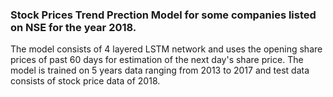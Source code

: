### Stock Prices Trend Prection Model for some companies listed on NSE for the year 2018.
The model consists of 4 layered LSTM network and uses the opening share prices of past 60 days for estimation of the next day's share price.
The model is trained on 5 years data ranging from 2013 to 2017 and test data consists of stock price data of 2018.

